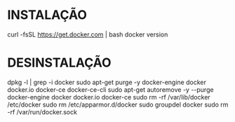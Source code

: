 # INSTALAÇÃO
 curl -fsSL https://get.docker.com | bash
 docker version

# DESINSTALAÇÃO
 dpkg -l | grep -i docker
 sudo apt-get purge -y docker-engine docker docker.io docker-ce docker-ce-cli
 sudo apt-get autoremove -y --purge docker-engine docker docker.io docker-ce
 sudo rm -rf /var/lib/docker /etc/docker
 sudo rm /etc/apparmor.d/docker
 sudo groupdel docker
 sudo rm -rf /var/run/docker.sock